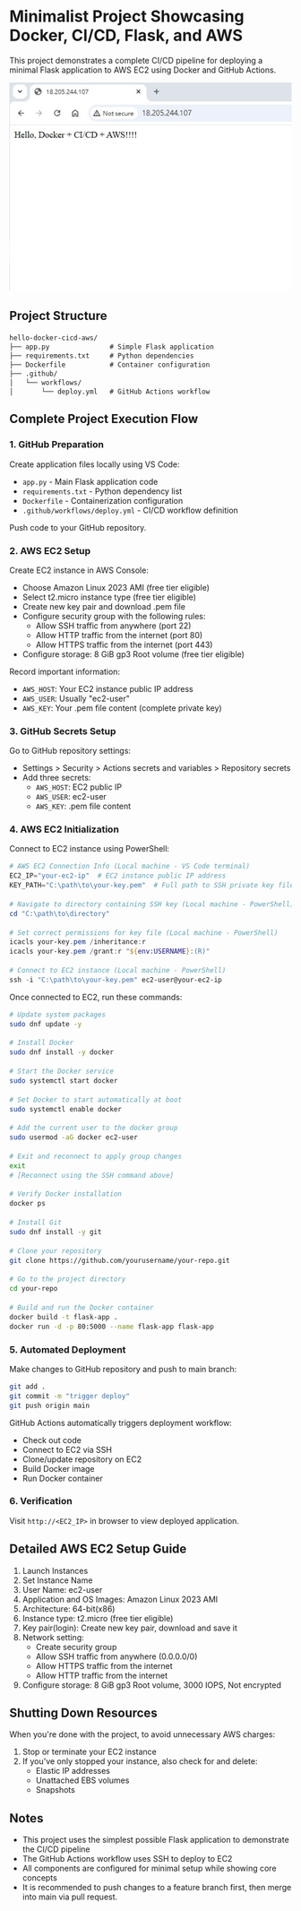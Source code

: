 # Minimalist Project Showcasing Docker, CI/CD, Flask, and AWS

This project demonstrates a complete CI/CD pipeline for deploying a minimal Flask application to AWS EC2 using Docker and GitHub Actions.

![Deployed Application](https://github.com/AD2000X/docker_cicd_awsec2/blob/main/images/successfully%20deploy.jpg)

## Project Structure

```
hello-docker-cicd-aws/
├── app.py               # Simple Flask application
├── requirements.txt     # Python dependencies
├── Dockerfile           # Container configuration
├── .github/
│   └── workflows/
│       └── deploy.yml   # GitHub Actions workflow
```

## Complete Project Execution Flow

### 1. GitHub Preparation

Create application files locally using VS Code:

- `app.py` - Main Flask application code
- `requirements.txt` - Python dependency list 
- `Dockerfile` - Containerization configuration
- `.github/workflows/deploy.yml` - CI/CD workflow definition

Push code to your GitHub repository.

### 2. AWS EC2 Setup

Create EC2 instance in AWS Console:

- Choose Amazon Linux 2023 AMI (free tier eligible)
- Select t2.micro instance type (free tier eligible)
- Create new key pair and download .pem file
- Configure security group with the following rules:
  - Allow SSH traffic from anywhere (port 22)
  - Allow HTTP traffic from the internet (port 80)
  - Allow HTTPS traffic from the internet (port 443)
- Configure storage: 8 GiB gp3 Root volume (free tier eligible)

Record important information:
- `AWS_HOST`: Your EC2 instance public IP address
- `AWS_USER`: Usually "ec2-user"
- `AWS_KEY`: Your .pem file content (complete private key)

### 3. GitHub Secrets Setup

Go to GitHub repository settings:
- Settings > Security > Actions secrets and variables > Repository secrets
- Add three secrets:
  - `AWS_HOST`: EC2 public IP
  - `AWS_USER`: ec2-user
  - `AWS_KEY`: .pem file content

### 4. AWS EC2 Initialization

Connect to EC2 instance using PowerShell:

```powershell
# AWS EC2 Connection Info (Local machine - VS Code terminal)
EC2_IP="your-ec2-ip"  # EC2 instance public IP address
KEY_PATH="C:\path\to\your-key.pem"  # Full path to SSH private key file

# Navigate to directory containing SSH key (Local machine - PowerShell)
cd "C:\path\to\directory"

# Set correct permissions for key file (Local machine - PowerShell)
icacls your-key.pem /inheritance:r
icacls your-key.pem /grant:r "${env:USERNAME}:(R)"

# Connect to EC2 instance (Local machine - PowerShell)
ssh -i "C:\path\to\your-key.pem" ec2-user@your-ec2-ip
```

Once connected to EC2, run these commands:

```bash
# Update system packages
sudo dnf update -y

# Install Docker
sudo dnf install -y docker

# Start the Docker service
sudo systemctl start docker

# Set Docker to start automatically at boot
sudo systemctl enable docker

# Add the current user to the docker group
sudo usermod -aG docker ec2-user

# Exit and reconnect to apply group changes
exit
# [Reconnect using the SSH command above]

# Verify Docker installation
docker ps

# Install Git
sudo dnf install -y git

# Clone your repository
git clone https://github.com/yourusername/your-repo.git

# Go to the project directory
cd your-repo

# Build and run the Docker container
docker build -t flask-app .
docker run -d -p 80:5000 --name flask-app flask-app
```

### 5. Automated Deployment

Make changes to GitHub repository and push to main branch:

```bash
git add .
git commit -m "trigger deploy"
git push origin main
```

GitHub Actions automatically triggers deployment workflow:
- Check out code
- Connect to EC2 via SSH
- Clone/update repository on EC2
- Build Docker image
- Run Docker container

### 6. Verification

Visit `http://<EC2_IP>` in browser to view deployed application.

## Detailed AWS EC2 Setup Guide

1. Launch Instances
2. Set Instance Name
3. User Name: ec2-user
4. Application and OS Images: Amazon Linux 2023 AMI
5. Architecture: 64-bit(x86)
6. Instance type: t2.micro (free tier eligible)
7. Key pair(login): Create new key pair, download and save it
8. Network setting:
   - Create security group
   - Allow SSH traffic from anywhere (0.0.0.0/0)
   - Allow HTTPS traffic from the internet
   - Allow HTTP traffic from the internet
9. Configure storage: 8 GiB gp3 Root volume, 3000 IOPS, Not encrypted

## Shutting Down Resources

When you're done with the project, to avoid unnecessary AWS charges:

1. Stop or terminate your EC2 instance
2. If you've only stopped your instance, also check for and delete:
   - Elastic IP addresses
   - Unattached EBS volumes
   - Snapshots

## Notes

- This project uses the simplest possible Flask application to demonstrate the CI/CD pipeline
- The GitHub Actions workflow uses SSH to deploy to EC2
- All components are configured for minimal setup while showing core concepts
- It is recommended to push changes to a feature branch first, then merge into main via pull request.
